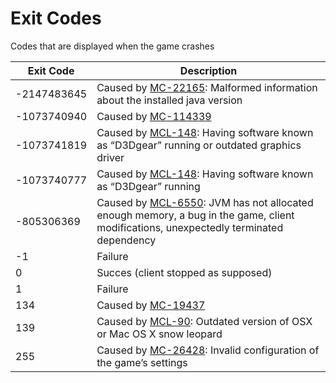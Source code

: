 # Exit Codes
Codes that are displayed when the game crashes

Exit Code | Description
--------- | -----------
-2147483645 | Caused by [MC-22165](https://bugs.mojang.com/browse/MC-22165): Malformed information about the installed java version
-1073740940 | Caused by [MC-114339](https://bugs.mojang.com/browse/MC-114339)
-1073741819 | Caused by [MCL-148](https://bugs.mojang.com/browse/MCL-148): Having software known as “D3Dgear” running or outdated graphics driver
-1073740777 | Caused by [MCL-148](https://bugs.mojang.com/browse/MCL-148): Having software known as “D3Dgear” running
-805306369 | Caused by [MCL-6550](https://bugs.mojang.com/browse/MCL-6550): JVM has not allocated enough memory, a bug in the game, client modifications, unexpectedly terminated dependency
-1 | Failure
0 | Succes (client stopped as supposed)
1 | Failure
134 | Caused by [MC-19437](https://bugs.mojang.com/browse/MC-19437)
139 | Caused by [MCL-90](https://bugs.mojang.com/browse/MCL-90): Outdated version of OSX or Mac OS X snow leopard
255 | Caused by [MC-26428](https://bugs.mojang.com/browse/MC-26428): Invalid configuration of the game’s settings
